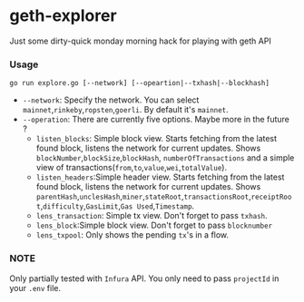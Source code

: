# geth-explorer
Just some dirty-quick monday morning hack for playing with geth API

### Usage
```
go run explore.go [--network] [--opeartion|--txhash|--blockhash]
```
- `--network`: Specify the network. You can select `mainnet`,`rinkeby`,`ropsten`,`goerli`. By default it's `mainnet`.
- `--operation`: There are currently five options. Maybe more in the future ?
    - `listen_blocks`: Simple block view. Starts fetching from the latest found block, listens the network for current updates. Shows `blockNumber`,`blockSize`,`blockHash`, `numberOfTransactions` and a simple view of transactions(`from`,`to`,`value`,`wei`,`totalValue`).
    - `listen_headers`:Simple header view. Starts fetching from the latest found block, listens the network for current updates. Shows `parentHash`,`unclesHash`,`miner`,`stateRoot`,`transactionsRoot`,`receiptRoot`,`difficulty`,`GasLimit`,`Gas Used`,`Timestamp`.
    - `lens_transaction`: Simple tx view. Don't forget to pass `txhash`.
    - `lens_block`:Simple block view. Don't forget to pass `blocknumber`
    - `lens_txpool`: Only shows the pending `tx`'s in a flow. 
### NOTE
Only partially tested with `Infura` API. You only need to pass `projectId` in your `.env` file. 